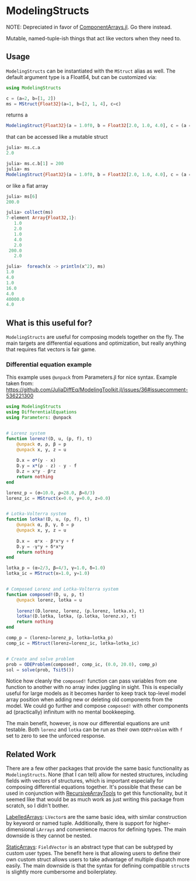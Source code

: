 # ModelingStructs

NOTE: Depreciated in favor of [ComponentArrays.jl](https://github.com/jonniedie/ComponentArrays.jl). Go there instead.

 Mutable, named-tuple-ish things that act like vectors when they need to.

## Usage
```ModelingStructs``` can be instantiated with the ```MStruct``` alias as well. The default argument
type is a Float64, but can be customized via:

```julia
using ModelingStructs

c = (a=2, b=[1, 2])
ms = MStruct{Float32}(a=1, b=[2, 1, 4], c=c)
```

returns a

```julia
ModelingStruct{Float32}(a = 1.0f0, b = Float32[2.0, 1.0, 4.0], c = (a = 2.0f0, b = Float32[1.0, 2.0]))
```

that can be accessed like a mutable struct

```julia
julia> ms.c.a
2.0

julia> ms.c.b[1] = 200
julia> ms
ModelingStruct{Float32}(a = 1.0f0, b = Float32[2.0, 1.0, 4.0], c = (a = 2.0f0, b = Float32[200.0, 2.0]))
```

or like a flat array

```julia
julia> ms[6]
200.0

julia> collect(ms)
7-element Array{Float32,1}:
   1.0
   2.0
   1.0
   4.0
   2.0
 200.0
   2.0

julia>  foreach(x -> println(x^2), ms)
1.0
4.0
1.0
16.0
4.0
40000.0
4.0
```

## What is this useful for?
```ModelingStructs``` are useful for composing models together on the fly. The main targets are differential equations and optimization, but really anything that requires flat vectors is fair game.

### Differential equation example
This example uses ```@unpack``` from Parameters.jl for nice syntax. Example taken from:
https://github.com/JuliaDiffEq/ModelingToolkit.jl/issues/36#issuecomment-536221300
```julia
using ModelingStructs
using DifferentialEquations
using Parameters: @unpack


# Lorenz system
function lorenz!(D, u, (p, f), t)
    @unpack σ, ρ, β = p
    @unpack x, y, z = u
    
    D.x = σ*(y - x)
    D.y = x*(ρ - z) - y - f
    D.z = x*y - β*z
    return nothing
end

lorenz_p = (σ=10.0, ρ=28.0, β=8/3)
lorenz_ic = MStruct(x=0.0, y=0.0, z=0.0)


# Lotka-Volterra system
function lotka!(D, u, (p, f), t)
    @unpack α, β, γ, δ = p
    @unpack x, y, z = u
    
    D.x =  α*x - β*x*y + f
    D.y = -γ*y + δ*x*y
    return nothing
end

lotka_p = (α=2/3, β=4/3, γ=1.0, δ=1.0)
lotka_ic = MStruct(x=1.0, y=1.0)


# Composed Lorenz and Lotka-Volterra system
function composed!(D, u, p, t)
    @unpack lorenz, lotka = u
    
    lorenz!(D.lorenz, lorenz, (p.lorenz, lotka.x), t)
    lotka!(D.lotka, lotka, (p.lotka, lorenz.x), t)
    return nothing
end

comp_p = (lorenz=lorenz_p, lotka=lotka_p)
comp_ic = MStruct(lorenz=lorenz_ic, lotka=lotka_ic)


# Create and solve problem
prob = ODEProblem(composed!, comp_ic, (0.0, 20.0), comp_p)
sol = solve(prob, Tsit5())
```

Notice how cleanly the ```composed!``` function can pass variables from one function to another with no array index juggling in sight. This is especially useful for large models as it becomes harder to keep track top-level model array position when adding new or deleting old components from the model. We could go further and compose ```composed!``` with other components ad (practically) infinitum with no mental bookkeeping.

The main benefit, however, is now our differential equations are unit testable. Both ```lorenz``` and ```lotka``` can be run as their own ```ODEProblem``` with ```f``` set to zero to see the unforced response.

## Related Work
There are a few other packages that provide the same basic functionality as `ModelingStructs`. None (that I can tell) allow for nested structures, including fields with vectors of structures, which is important especially for composing differential equations together. It's possible that these can be used in conjunction with [RecursiveArrayTools](https://github.com/JuliaDiffEq/RecursiveArrayTools.jl) to get this functionality, but it seemed like that would be as much work as just writing this package from scratch, so I didn't bother.

[LabelledArrays](https://github.com/JuliaDiffEq/LabelledArrays.jl):
`LVector`s are the same basic idea, with similar construction by keyword or named tuple. Additionally, there is support for higher-dimensional `LArrays` and convenience macros for defining types. The main downside is they cannot be nested.

[StaticArrays](https://juliaarrays.github.io/StaticArrays.jl):
`FieldVector` is an abstract type that can be subtyped by custom user types. The benefit here is that allowing users to define their own custom struct allows users to take advantage of multiple dispatch more easily. The main downside is that the syntax for defining compatible `struct`s is slightly more cumbersome and boilerplatey.
